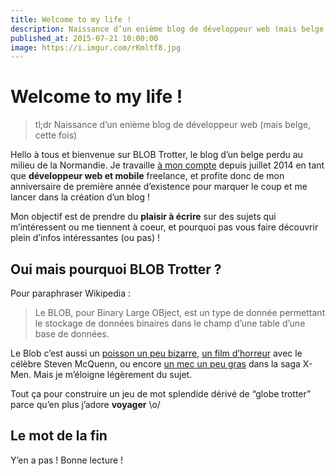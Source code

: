 ```yaml
---
title: Welcome to my life !
description: Naissance d’un enième blog de développeur web (mais belge, cette fois)
published_at: 2015-07-21 10:00:00
image: https://i.imgur.com/rKmltf8.jpg
---
```


# Welcome to my life !

> tl;dr Naissance d’un enième blog de développeur web (mais belge, cette fois)

Hello à tous et bienvenue sur BLOB Trotter, le blog d’un belge perdu au milieu de la Normandie. Je travaille [à mon compte](https://otso.fr) depuis juillet 2014 en tant que **développeur web et mobile** freelance, et profite donc de mon anniversaire de première année d’existence pour marquer le coup et me lancer dans la création d’un blog !

Mon objectif est de prendre du **plaisir à écrire** sur des sujets qui m’intéressent ou me tiennent à coeur, et pourquoi pas vous faire découvrir plein d’infos intéressantes (ou pas) !

## Oui mais pourquoi BLOB Trotter ?

Pour paraphraser Wikipedia :

> Le BLOB, pour Binary Large OBject, est un type de donnée permettant le stockage de données binaires dans le champ d’une table d’une base de données.

Le Blob c’est aussi un [poisson un peu bizarre](https://i.imgur.com/rKmltf8.jpg), [un film d’horreur](https://www.imdb.com/title/tt0051418/?ref_=nv_sr_1) avec le célèbre Steven McQuenn, ou encore [un mec un peu gras](https://i.imgur.com/QPpgNCc.jpg) dans la saga X-Men. Mais je m’éloigne légèrement du sujet.

Tout ça pour construire un jeu de mot splendide dérivé de “globe trotter” parce qu’en plus j’adore **voyager** \o/

## Le mot de la fin

Y’en a pas ! Bonne lecture !
